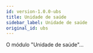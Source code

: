 ```yaml
---
id: version-1.0.0-ubs
title: Unidade de saúde
sidebar_label: Unidade de saúde
original_id: ubs
---
```


O módulo "Unidade de saúde"...
